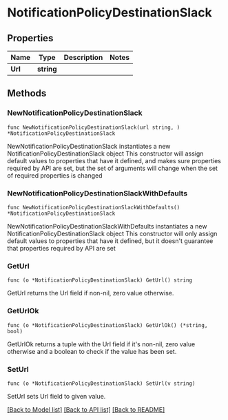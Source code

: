 # NotificationPolicyDestinationSlack

## Properties

Name | Type | Description | Notes
------------ | ------------- | ------------- | -------------
**Url** | **string** |  | 

## Methods

### NewNotificationPolicyDestinationSlack

`func NewNotificationPolicyDestinationSlack(url string, ) *NotificationPolicyDestinationSlack`

NewNotificationPolicyDestinationSlack instantiates a new NotificationPolicyDestinationSlack object
This constructor will assign default values to properties that have it defined,
and makes sure properties required by API are set, but the set of arguments
will change when the set of required properties is changed

### NewNotificationPolicyDestinationSlackWithDefaults

`func NewNotificationPolicyDestinationSlackWithDefaults() *NotificationPolicyDestinationSlack`

NewNotificationPolicyDestinationSlackWithDefaults instantiates a new NotificationPolicyDestinationSlack object
This constructor will only assign default values to properties that have it defined,
but it doesn't guarantee that properties required by API are set

### GetUrl

`func (o *NotificationPolicyDestinationSlack) GetUrl() string`

GetUrl returns the Url field if non-nil, zero value otherwise.

### GetUrlOk

`func (o *NotificationPolicyDestinationSlack) GetUrlOk() (*string, bool)`

GetUrlOk returns a tuple with the Url field if it's non-nil, zero value otherwise
and a boolean to check if the value has been set.

### SetUrl

`func (o *NotificationPolicyDestinationSlack) SetUrl(v string)`

SetUrl sets Url field to given value.



[[Back to Model list]](../README.md#documentation-for-models) [[Back to API list]](../README.md#documentation-for-api-endpoints) [[Back to README]](../README.md)


